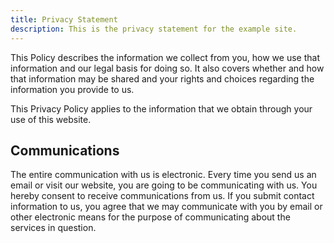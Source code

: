 ```yaml
---
title: Privacy Statement
description: This is the privacy statement for the example site.
---
```


This Policy describes the information we collect from you,
how we use that information and our legal basis for doing so.
It also covers whether and how that information may be shared
and your rights and choices regarding the information you provide to us.

This Privacy Policy applies to the information that we obtain
through your use of this website.


## Communications

The entire communication with us is electronic. Every time you send us an email or visit our website, 
you are going to be communicating with us. You hereby consent to receive communications from us. 
If you submit contact information to us, you agree that we may communicate with you by email or other electronic means
for the purpose of communicating about the services in question.

